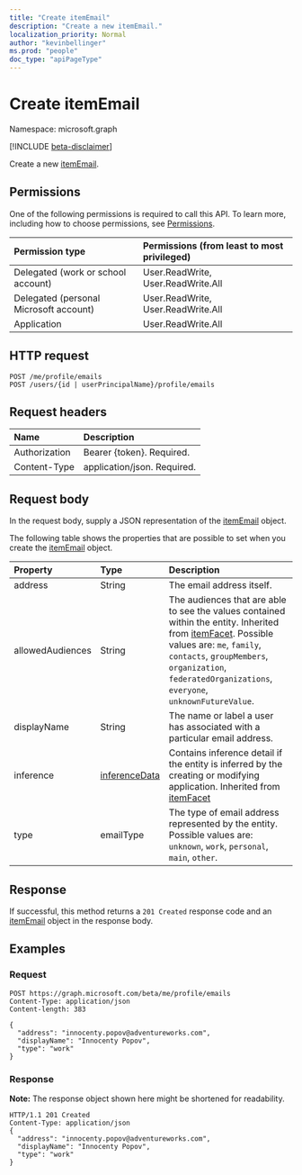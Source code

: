 ```yaml
---
title: "Create itemEmail"
description: "Create a new itemEmail."
localization_priority: Normal
author: "kevinbellinger"
ms.prod: "people"
doc_type: "apiPageType"
---
```


# Create itemEmail

Namespace: microsoft.graph

[!INCLUDE [beta-disclaimer](../../includes/beta-disclaimer.md)]

Create a new [itemEmail](../resources/itememail.md).

## Permissions

One of the following permissions is required to call this API. To learn more, including how to choose permissions, see [Permissions](/graph/permissions-reference).

| Permission type                        | Permissions (from least to most privileged) |
|:---------------------------------------|:--------------------------------------------|
| Delegated (work or school account)     | User.ReadWrite, User.ReadWrite.All          |
| Delegated (personal Microsoft account) | User.ReadWrite, User.ReadWrite.All          |
| Application                            | User.ReadWrite.All                          |

## HTTP request

<!-- { "blockType": "ignored" } -->

```http
POST /me/profile/emails
POST /users/{id | userPrincipalName}/profile/emails
```

## Request headers
|Name|Description|
|:---|:---|
|Authorization|Bearer {token}. Required.|
|Content-Type|application/json. Required.|

## Request body
In the request body, supply a JSON representation of the [itemEmail](../resources/itememail.md) object.

The following table shows the properties that are possible to set when you create the [itemEmail](../resources/itememail.md) object.

|Property|Type|Description|
|:---|:---|:---|
|address|String|The email address itself.|
|allowedAudiences|String|The audiences that are able to see the values contained within the entity. Inherited from [itemFacet](../resources/itemfacet.md). Possible values are: `me`, `family`, `contacts`, `groupMembers`, `organization`, `federatedOrganizations`, `everyone`, `unknownFutureValue`.|
|displayName|String|The name or label a user has associated with a particular email address.|
|inference|[inferenceData](../resources/inferencedata.md)|Contains inference detail if the entity is inferred by the creating or modifying application. Inherited from [itemFacet](../resources/itemfacet.md)|
|type|emailType|The type of email address represented by the entity. Possible values are: `unknown`, `work`, `personal`, `main`, `other`.|


## Response

If successful, this method returns a `201 Created` response code and an [itemEmail](../resources/itememail.md) object in the response body.

## Examples

### Request

<!-- {
  "blockType": "request",
  "name": "create_itememail_from_"
}
-->
``` http
POST https://graph.microsoft.com/beta/me/profile/emails
Content-Type: application/json
Content-length: 383

{
  "address": "innocenty.popov@adventureworks.com",
  "displayName": "Innocenty Popov",
  "type": "work"
}
```

### Response

**Note:** The response object shown here might be shortened for readability.

<!-- {
  "blockType": "response",
  "truncated": true,
  "@odata.type": "microsoft.graph.itememail"
}
-->

``` http
HTTP/1.1 201 Created
Content-Type: application/json
{
  "address": "innocenty.popov@adventureworks.com",
  "displayName": "Innocenty Popov",
  "type": "work"
}
```
